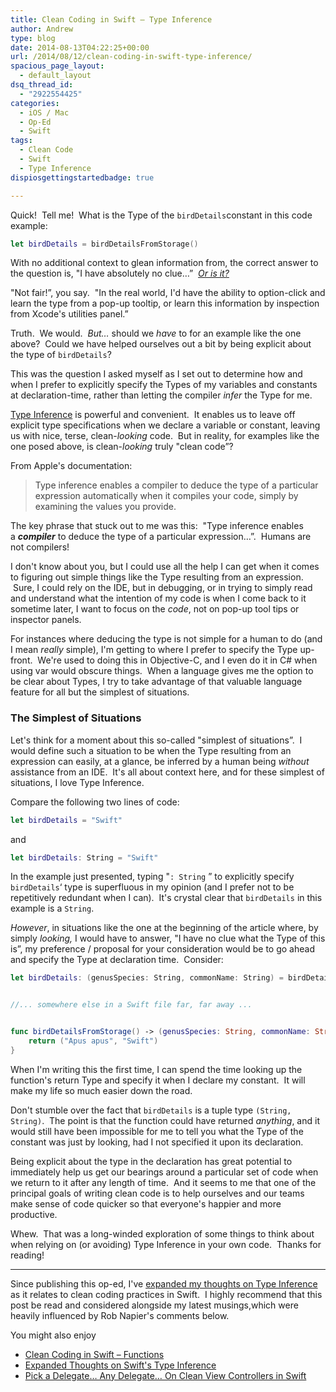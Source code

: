 ```yaml
---
title: Clean Coding in Swift – Type Inference
author: Andrew
type: blog
date: 2014-08-13T04:22:25+00:00
url: /2014/08/12/clean-coding-in-swift-type-inference/
spacious_page_layout:
  - default_layout
dsq_thread_id:
  - "2922554425"
categories:
  - iOS / Mac
  - Op-Ed
  - Swift
tags:
  - Clean Code
  - Swift
  - Type Inference
dispiosgettingstartedbadge: true

---
```

Quick!  Tell me!  What is the Type of the `birdDetails`constant in this code example:

```swift
let birdDetails = birdDetailsFromStorage()
```

With no additional context to glean information from, the correct answer to the question is, "I have absolutely no clue&#8230;&#8221;  <a title="Expanded Thoughts on Swift’s Type Inference" href="http://www.andrewcbancroft.com/2014/08/20/expanded-thoughts-on-swifts-type-inference/" target="_blank"><em>Or is it?</em></a>

"Not fair!&#8221;, you say.  "In the real world, I'd have the ability to option-click and learn the type from a pop-up tooltip, or learn this information by inspection from Xcode's utilities panel.&#8221;

Truth.  We would.  _But&#8230;_ should we _have_ to for an example like the one above?  Could we have helped ourselves out a bit by being explicit about the type of `birdDetails`?

This was the question I asked myself as I set out to determine how and when I prefer to explicitly specify the Types of my variables and constants at declaration-time, rather than letting the compiler _infer_ the Type for me.

<a title="Apple Documentation - Type Inference" href="https://developer.apple.com/library/prerelease/mac/documentation/Swift/Conceptual/Swift_Programming_Language/TheBasics.html#//apple_ref/doc/uid/TP40014097-CH5-XID_468" target="_blank">Type Inference</a> is powerful and convenient.  It enables us to leave off explicit type specifications when we declare a variable or constant, leaving us with nice, terse, clean-_looking_ code.  But in reality, for examples like the one posed above, is clean-_looking_ truly "clean code&#8221;?

From Apple's documentation:

> <span style="color: #414141;">Type inference enables a compiler to deduce the type of a particular expression automatically when it compiles your code, simply by examining the values you provide.</span>

The key phrase that stuck out to me was this:  "Type inference enables a **_compiler_** to deduce the type of a particular expression&#8230;&#8221;.  Humans are not compilers!

I don't know about you, but I could use all the help I can get when it comes to figuring out simple things like the Type resulting from an expression.  Sure, I could rely on the IDE, but in debugging, or in trying to simply read and understand what the intention of my code is when I come back to it sometime later, I want to focus on the _code_, not on pop-up tool tips or inspector panels.

For instances where deducing the type is not simple for a human to do (and I mean _really_ simple), I'm getting to where I prefer to specify the Type up-front.  We're used to doing this in Objective-C, and I even do it in C# when using <span class="lang:c# decode:true  crayon-inline ">var</span> would obscure things.  When a language gives me the option to be clear about Types, I try to take advantage of that valuable language feature for all but the simplest of situations.

### The Simplest of Situations

Let's think for a moment about this so-called "simplest of situations&#8221;.  I would define such a situation to be when the Type resulting from an expression can easily, at a glance, be inferred by a human being _without_ assistance from an IDE.  It's all about context here, and for these simplest of situations, I love Type Inference.

Compare the following two lines of code:

```swift
let birdDetails = "Swift"
```

and

```swift
let birdDetails: String = "Swift"
```

In the example just presented, typing "`: String` &#8221; to explicitly specify `birdDetails`&#8216; type is superfluous in my opinion (and I prefer not to be repetitively redundant when I can).  It's crystal clear that `birdDetails` in this example is a `String`.

_However_, in situations like the one at the beginning of the article where, by simply _looking,_ I would have to answer, "I have no clue what the Type of this is&#8221;, my preference / proposal for your consideration would be to go ahead and specify the Type at declaration time.  Consider:

```swift
let birdDetails: (genusSpecies: String, commonName: String) = birdDetailsFromStorage()


//... somewhere else in a Swift file far, far away ...


func birdDetailsFromStorage() -> (genusSpecies: String, commonName: String) {
    return ("Apus apus", "Swift")
}
```

When I'm writing this the first time, I can spend the time looking up the function's return Type and specify it when I declare my constant.  It will make my life so much easier down the road.

Don't stumble over the fact that `birdDetails` is a tuple type `(String, String)`.  The point is that the function could have returned _anything_, and it would still have been impossible for me to tell you what the Type of the constant was just by looking, had I not specified it upon its declaration.

Being explicit about the type in the declaration has great potential to immediately help us get our bearings around a particular set of code when we return to it after any length of time.  And it seems to me that one of the principal goals of writing clean code is to help ourselves and our teams make sense of code quicker so that everyone's happier and more productive.

Whew.  That was a long-winded exploration of some things to think about when relying on (or avoiding) Type Inference in your own code.  Thanks for reading!

* * *

Since publishing this op-ed, I've <a title="Expanded Thoughts on Swift’s Type Inference" href="http://www.andrewcbancroft.com/2014/08/20/expanded-thoughts-on-swifts-type-inference/" target="_blank">expanded my thoughts on Type Inference</a> as it relates to clean coding practices in Swift.  I highly recommend that this post be read and considered alongside my latest musings,which were heavily influenced by Rob Napier's comments below.

<div class="related-posts">
  <p>
    You might also enjoy
  </p>
  
  <ul>
    <li>
      <a title="Clean Coding in Swift – Functions" href="http://www.andrewcbancroft.com/2014/08/07/clean-coding-in-swift-functions/" target="_blank">Clean Coding in Swift – Functions</a>
    </li>
    <li>
      <a title="Expanded Thoughts on Swift’s Type Inference" href="http://www.andrewcbancroft.com/2014/08/20/expanded-thoughts-on-swifts-type-inference/" target="_blank">Expanded Thoughts on Swift's Type Inference</a>
    </li>
    <li>
      <a title="Pick a Delegate… Any Delegate… On Clean View Controllers in Swift" href="http://www.andrewcbancroft.com/2014/08/26/pick-a-delegate-clean-view-controllers-in-swift/" target="_blank">Pick a Delegate… Any Delegate… On Clean View Controllers in Swift</a>
    </li>
  </ul>
</div>